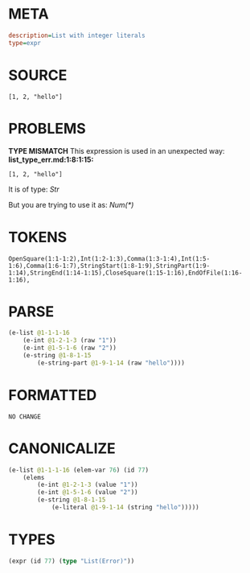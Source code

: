 # META
~~~ini
description=List with integer literals
type=expr
~~~
# SOURCE
~~~roc
[1, 2, "hello"]
~~~
# PROBLEMS
**TYPE MISMATCH**
This expression is used in an unexpected way:
**list_type_err.md:1:8:1:15:**
```roc
[1, 2, "hello"]
```

It is of type:
    _Str_

But you are trying to use it as:
    _Num(*)_

# TOKENS
~~~zig
OpenSquare(1:1-1:2),Int(1:2-1:3),Comma(1:3-1:4),Int(1:5-1:6),Comma(1:6-1:7),StringStart(1:8-1:9),StringPart(1:9-1:14),StringEnd(1:14-1:15),CloseSquare(1:15-1:16),EndOfFile(1:16-1:16),
~~~
# PARSE
~~~clojure
(e-list @1-1-1-16
	(e-int @1-2-1-3 (raw "1"))
	(e-int @1-5-1-6 (raw "2"))
	(e-string @1-8-1-15
		(e-string-part @1-9-1-14 (raw "hello"))))
~~~
# FORMATTED
~~~roc
NO CHANGE
~~~
# CANONICALIZE
~~~clojure
(e-list @1-1-1-16 (elem-var 76) (id 77)
	(elems
		(e-int @1-2-1-3 (value "1"))
		(e-int @1-5-1-6 (value "2"))
		(e-string @1-8-1-15
			(e-literal @1-9-1-14 (string "hello")))))
~~~
# TYPES
~~~clojure
(expr (id 77) (type "List(Error)"))
~~~